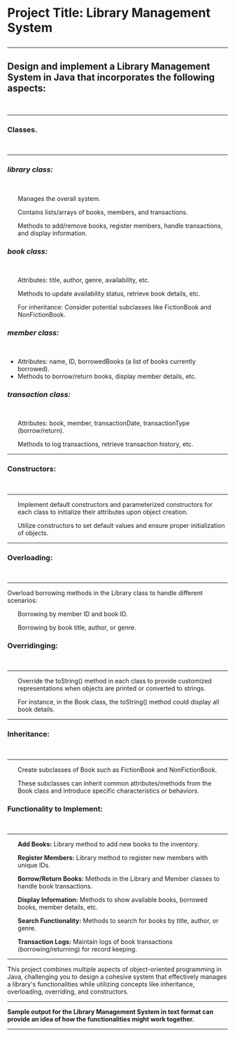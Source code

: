 # Project Title: Library Management System <br> <hr>
<h2>Design and implement a Library Management System in Java that incorporates the 
    following aspects:</h2> <br> <hr>
    <h3>Classes.</h3><br><hr>
    <h3><i><strong> library class:</strong></i></h3><br>
        <ul>Manages the overall system. </ul>
        <ul>Contains lists/arrays of books, members, and transactions. </ul>
        <ul>Methods to add/remove books, register members, handle transactions, and 
        display information.</ul>
    <h3><i><strong> book class:</strong></i></h3><br>
        <ul>Attributes: title, author, genre, availability, etc. </ul>
        <ul>Methods to update availability status, retrieve book details, etc. </ul>
        <ul>For inheritance: Consider potential subclasses like FictionBook and 
        NonFictionBook.</ul>
    <h3><i><strong> member class:</strong></i></h3><br>
        <ul> <li>Attributes: name, ID, borrowedBooks (a list of books currently borrowed).</li>
        <li>Methods to borrow/return books, display member details, etc.</li> </ul>
    <h3><i><strong> transaction class:</strong></i></h3><br>
        <ul>Attributes: book, member, transactionDate, transactionType (borrow/return).</ul>
        <ul>Methods to log transactions, retrieve transaction history, etc. </ul> <hr>
    <h3>Constructors:</h3><br> <hr>
        <ol>Implement default constructors and parameterized constructors for each class to 
        initialize their attributes upon object creation. </ol>
        <ol> Utilize constructors to set default values and ensure proper initialization of objects.</ol><hr>
    <h3>Overloading:</h3><br> <hr>
    <p>Overload borrowing methods in the Library class to handle different scenarios: </p>
        <ol> Borrowing by member ID and book ID.</ol>
        <ol> Borrowing by book title, author, or genre.</ol>
    <h3>Overridinging:</h3><br> <hr>
        <ol>Override the toString() method in each class to provide customized representations 
            when objects are printed or converted to strings. </ol>
        <ol>For instance, in the Book class, the toString() method could display all book details. </ol> <hr>
    <h3>Inheritance: </h3><br> <hr>
        <ol>Create subclasses of Book such as FictionBook and NonFictionBook.</ol>
        <ul>These subclasses can inherit common attributes/methods from the Book class and 
        introduce specific characteristics or behaviors. </ul>
    <h3>Functionality to Implement: </h3><br> <hr>
        <ol> <b>Add Books:</b> Library method to add new books to the inventory.  </ol>
        <ol><b>Register Members:</b> Library method to register new members with unique IDs.  </ol>
        <ol><b>Borrow/Return Books:</b> Methods in the Library and Member classes to handle book 
            transactions.  </ol>
        <ol><b> Display Information:</b> Methods to show available books, borrowed books, member 
            details, etc. </ol>
        <ol> <b>Search Functionality:</b> Methods to search for books by title, author, or genre. </ol>
        <ol><b> Transaction Logs:</b> Maintain logs of book transactions (borrowing/returning) for record
            keeping. </ol> <hr>
        <p>This project combines multiple aspects of object-oriented programming in Java, 
            challenging you to design a cohesive system that effectively manages a library's 
            functionalities while utilizing concepts like inheritance, overloading, overriding, and 
            constructors. </p><hr>
        <p><b>Sample output for the Library Management System in text format can provide an idea of 
            how the functionalities might work together.</b></p><hr>
        
